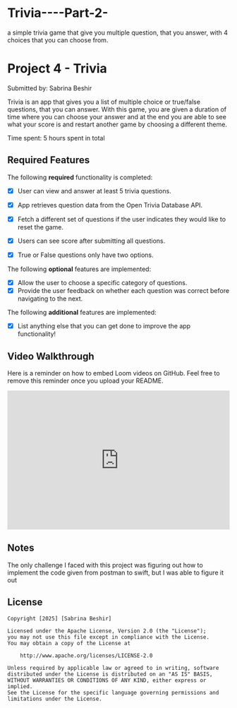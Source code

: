 # Trivia----Part-2-
a simple trivia game that give you multiple question, that you answer, with 4 choices that you can choose from.
# Project 4 - Trivia

Submitted by: Sabrina Beshir

Trivia is an app that gives you a list of multiple choice or true/false questions, that you can answer. With this game, you are given a duration of time where you can choose your answer and at the end you are able to see what your score is and restart another game by choosing a different theme. 

Time spent: 5 hours spent in total

## Required Features

The following **required** functionality is completed:

- [x] User can view and answer at least 5 trivia questions.
- [x] App retrieves question data from the Open Trivia Database API.
- [x] Fetch a different set of questions if the user indicates they would like to reset the game.
- [x] Users can see score after submitting all questions.
- [x] True or False questions only have two options.


The following **optional** features are implemented:

  
- [x] Allow the user to choose a specific category of questions.
- [x] Provide the user feedback on whether each question was correct before navigating to the next.

The following **additional** features are implemented:

- [x] List anything else that you can get done to improve the app functionality!

## Video Walkthrough

Here is a reminder on how to embed Loom videos on GitHub. Feel free to remove this reminder once you upload your README. 

<div style="position: relative; padding-bottom: 62.5%; height: 0;"><iframe src="https://www.loom.com/embed/17fcbc93049b4535bf40fd1bb370d133?sid=af57fab2-c935-45ed-a266-52f82b797db4" frameborder="0" webkitallowfullscreen mozallowfullscreen allowfullscreen style="position: absolute; top: 0; left: 0; width: 100%; height: 100%;"></iframe></div>

## Notes

The only challenge I faced with this project was figuring out how to implement the code given from postman to swift, but I was able to figure it out 

## License

    Copyright [2025] [Sabrina Beshir]

    Licensed under the Apache License, Version 2.0 (the "License");
    you may not use this file except in compliance with the License.
    You may obtain a copy of the License at

        http://www.apache.org/licenses/LICENSE-2.0

    Unless required by applicable law or agreed to in writing, software
    distributed under the License is distributed on an "AS IS" BASIS,
    WITHOUT WARRANTIES OR CONDITIONS OF ANY KIND, either express or implied.
    See the License for the specific language governing permissions and
    limitations under the License.
